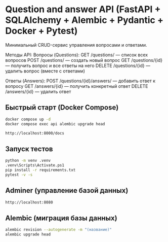 # Question and answer API (FastAPI + SQLAlchemy + Alembic + Pydantic + Docker + Pytest)

Минимальный CRUD-сервис управления вопросами и ответами. 

Методы API:
Вопросы (Questions):
GET /questions/ — список всех вопросов
POST /questions/ — создать новый вопрос
GET /questions/{id} — получить вопрос и все ответы на него
DELETE /questions/{id} — удалить вопрос (вместе с ответами)


Ответы (Answers):
POST /questions/{id}/answers/ — добавить ответ к вопросу
GET /answers/{id} — получить конкретный ответ
DELETE /answers/{id} — удалить ответ


## Быстрый старт (Docker Compose)
```bash
docker compose up -d
docker compose exec api alembic upgrade head

http://localhost:8000/docs
```
## Запуск тестов 
```bash
python -m venv .venv
.venv\Scripts\Activate.ps1
pip install -r requirements.txt
pytest -v -s
```

## Adminer (управление базой данных)
```bash
http://localhost:8080
```

## Alembic (миграция базы данных)
```bash
alembic revision --autogenerate -m "(название)"
alembic upgrade head
```
